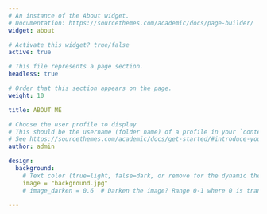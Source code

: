 ```yaml
---
# An instance of the About widget.
# Documentation: https://sourcethemes.com/academic/docs/page-builder/
widget: about

# Activate this widget? true/false
active: true

# This file represents a page section.
headless: true

# Order that this section appears on the page.
weight: 10

title: ABOUT ME

# Choose the user profile to display
# This should be the username (folder name) of a profile in your `content/authors/` folder.
# See https://sourcethemes.com/academic/docs/get-started/#introduce-yourself
author: admin

design:
  background:
    # Text color (true=light, false=dark, or remove for the dynamic theme color).
    image = "background.jpg"  
    # image_darken = 0.6  # Darken the image? Range 0-1 where 0 is transparent and 1 is opaque.

---
```

